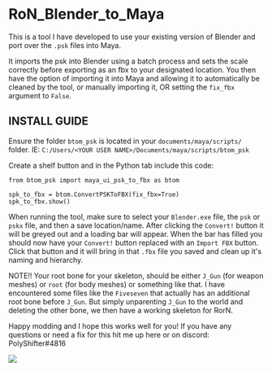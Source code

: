 # RoN_Blender_to_Maya
This is a tool I have developed to use your existing version of Blender and port over the `.psk` files into Maya.

It imports the psk into Blender using a batch process and sets the scale correctly before exporting as an fbx to your designated location.
You then have the option of importing it into Maya and allowing it to automatically be cleaned by the tool, or manually importing it, OR setting the `fix_fbx` argument to `False`.


## INSTALL GUIDE

Ensure the folder `btom_psk` is located in your `documents/maya/scripts/` folder. IE:
`C:/Users/<YOUR USER NAME>/Documents/maya/scripts/btom_psk`

Create a shelf button and in the Python tab include this code:
```
from btom_psk import maya_ui_psk_to_fbx as btom

spk_to_fbx = btom.ConvertPSKToFBX(fix_fbx=True)
spk_to_fbx.show()
```

When running the tool, make sure to select your `Blender.exe` file, the `psk` or `pskx` file, and then a save location/name.
After clicking the `Convert!` button it will be greyed out and a loading bar will appear. When the bar has filled you should now have
your `Convert!` button replaced with an `Import FBX` button. Click that button and it will bring in that `.fbx` file you saved and clean up it's naming and hierarchy.

NOTE!! Your root bone for your skeleton, should be either `J_Gun` (for weapon meshes) or `root` (for body meshes) or something like that. I have encountered some files like the `Fiveseven` that actually has an additional root bone before `J_Gun`. But simply unparenting `J_Gun` to the world and deleting the other bone, we then have a working skeleton for RorN.

Happy modding and I hope this works well for you!
If you have any questions or need a fix for this hit me up here or on discord:
PolyShifter#4816


![](btom_psk_to_fbx.gif)

